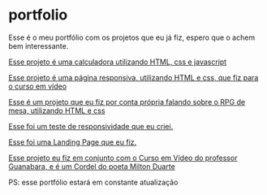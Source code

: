 # portfolio
 
Esse é o meu portfólio com os projetos que eu já fiz, espero que o achem bem interessante.

<a href="https://joao-paulo-moreira.github.io/portfolio/calculadora/" target="_blank">Esse projeto é uma calculadora utilizando HTML, css e javascript</a>

<a href="https://joao-paulo-moreira.github.io/portfolio/projeto-android/android" target="_blank">Esse projeto é uma página responsiva, utilizando HTML e css, que fiz para o curso em vídeo</a>

<a href="https://joao-paulo-moreira.github.io/portfolio/RPG-o-que-e/" target="_blank">Esse é um projeto que eu fiz por conta própria falando sobre o RPG de mesa, utilizando HTML e css</a>

<a href="https://joao-paulo-moreira.github.io/portfolio/teste-responsivo/" target="_blank">Esse foi um teste de responsividade que eu criei.</a>

<a href="https://joao-paulo-moreira.github.io/portfolio/projeto-landing/" target="_blank">Esse foi uma Landing Page que eu fiz.</a>

<a href="https://joao-paulo-moreira.github.io/portfolio/projeto-cordel/" target="_blank">Esse projeto eu fiz em conjunto com o Curso em Vídeo do professor Guanabara, e é um Cordel do poeta Milton Duarte<a>

PS: esse portfólio estará em constante atualização

